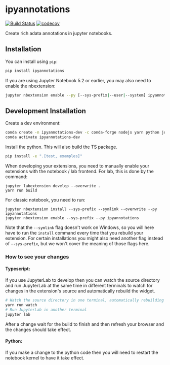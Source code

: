 
# ipyannotations

[![Build Status](https://travis-ci.org/janfreyberg/ipyannotations.svg?branch=master)](https://travis-ci.org/janfreyberg/ipyannotations)
[![codecov](https://codecov.io/gh/janfreyberg/ipyannotations/branch/master/graph/badge.svg)](https://codecov.io/gh/janfreyberg/ipyannotations)

Create rich adata annotations in jupyter notebooks.

## Installation

You can install using `pip`:

```bash
pip install ipyannotations
```

If you are using Jupyter Notebook 5.2 or earlier, you may also need to enable
the nbextension:
```bash
jupyter nbextension enable --py [--sys-prefix|--user|--system] ipyannotations
```

## Development Installation

Create a dev environment:
```bash
conda create -n ipyannotations-dev -c conda-forge nodejs yarn python jupyterlab
conda activate ipyannotations-dev
```

Install the python. This will also build the TS package.
```bash
pip install -e ".[test, examples]"
```

When developing your extensions, you need to manually enable your extensions with the
notebook / lab frontend. For lab, this is done by the command:

```
jupyter labextension develop --overwrite .
yarn run build
```

For classic notebook, you need to run:

```
jupyter nbextension install --sys-prefix --symlink --overwrite --py ipyannotations
jupyter nbextension enable --sys-prefix --py ipyannotations
```

Note that the `--symlink` flag doesn't work on Windows, so you will here have to run
the `install` command every time that you rebuild your extension. For certain installations
you might also need another flag instead of `--sys-prefix`, but we won't cover the meaning
of those flags here.

### How to see your changes
#### Typescript:
If you use JupyterLab to develop then you can watch the source directory and run JupyterLab at the same time in different
terminals to watch for changes in the extension's source and automatically rebuild the widget.

```bash
# Watch the source directory in one terminal, automatically rebuilding when needed
yarn run watch
# Run JupyterLab in another terminal
jupyter lab
```

After a change wait for the build to finish and then refresh your browser and the changes should take effect.

#### Python:
If you make a change to the python code then you will need to restart the notebook kernel to have it take effect.
